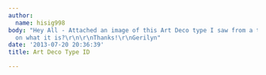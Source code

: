```yaml
---
author:
  name: hisig998
body: "Hey All - Attached an image of this Art Deco type I saw from a taxi.  Any ideas
  on what it is?\r\n\r\nThanks!\r\nGerilyn"
date: '2013-07-20 20:36:39'
title: Art Deco Type ID

---
```

